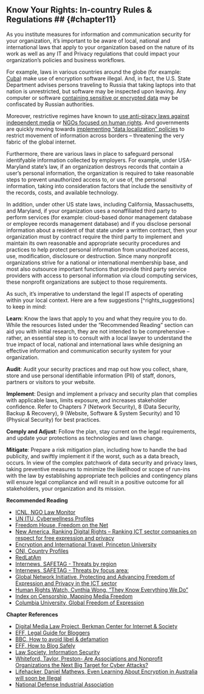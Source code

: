 ## Know Your Rights: In-country Rules & Regulations ## {#chapter11}

As you institute measures for information and communication security for your organization, it’s important to be aware of local, national and international laws that apply to your organization based on the nature of its work as well as any IT and Privacy regulations that could impact your organization’s policies and business workflows.

For example, laws in various countries around the globe (for example: [Cuba](http://translatingcuba.com/from-lemon-juice-to-encrypted-code-yoani-sanchez/)) make use of encryption software illegal. And, in fact, the U.S. State Department advises persons traveling to Russia that taking laptops into that nation is unrestricted, but software may be inspected upon leaving. Any computer or software [containing sensitive or encrypted data](http://www.nationaldefensemagazine.org/archive/2013/August/pages/UseCautionWhenTravelingWithEncryptionSoftware.aspx?PF=1) may be confiscated by Russian authorities.

Moreover, restrictive regimes have known to [use anti-piracy laws against independent media](http://ipjournal.law.wfu.edu/2011/02/microsoft-allows-unilateral-software-licenses-to-russian-ngos-and-media-organizations/) or [NGOs focused on human rights](https://blogs.microsoft.com/blog/2010/09/13/anti-piracy-enforcement-and-ngos/). And governments are quickly moving towards [implementing “data localization” policies](http://www.acslaw.org/sites/default/files/ChanderAnupamBreakingtheWebDataLocalizationvstheGlobalInternet.pdf) to restrict movement of information across borders – threatening the very fabric of the global internet.

Furthermore, there are various laws in place to safeguard personal identifyable information collected by employers. For example, under USA-Maryland state’s law, if an organization destroys records that contain a user’s personal information, the organization is required to take reasonable steps to prevent unauthorized access to, or use of, the personal information, taking into consideration factors that include the sensitivity of the records, costs, and available technology.

In addition, under other US state laws, including California, Massachusetts, and Maryland, if your organization uses a nonaffiliated third party to perform services (for example: cloud-based donor management database or employee records management database) and if you disclose personal information about a resident of that state under a written contract, then your organization must by contract require the third party to implement and maintain its own reasonable and appropriate security procedures and practices to help protect personal information from unauthorized access, use, modification, disclosure or destruction.  Since many nonprofit organizations strive for a national or international membership base, and most also outsource important functions that provide third party service providers with access to personal information via cloud computing services, these nonprofit organizations are subject to those requirements.

As such, it’s imperative to understand the legal IT aspects of operating within your local context. Here are a few suggestions [^rights_suggestions] to keep in mind:

**Learn**: Know the laws that apply to you and what they require you to do. While the resources listed under the “Recommended Reading” section can aid you with initial research, they are not intended to be comprehensive  – rather, an essential step is to consult with a local lawyer to understand the true impact of local, national and international laws while designing an effective information and communication security system for your organization.

**Audit**: Audit your security practices and map out how you collect, share, store and use personal identifiable information (PII) of staff, donors, partners or visitors to your website.

**Implement**: Design and implement a privacy and security plan that complies with applicable laws, limits exposure, and increases stakeholder confidence. Refer to Chapters 7 (Network Security), 8 (Data Security, Backup & Recovery), 9 (Website, Software & System Security) and 10 (Physical Security) for best practices.

**Comply and Adjust**: Follow the plan, stay current on the legal requirements, and update your protections as technologies and laws change.

**Mitigate**: Prepare a risk mitigation plan, including how to handle the bad publicity, and swiftly implement it if the worst, such as a data breach, occurs.
In view of the complex patchwork of data security and privacy laws, taking preventive measures to minimize the likelihood or scope of run-ins with the law by establishing appropriate tech policies and contingency plans will ensure legal compliance and will result in a positive outcome for all stakeholders, your organization and its mission.

**Recommended Reading**
- [ICNL, NGO Law Monitor](http://www.icnl.org/research/monitor/)
- [UN ITU, Cyberwellness Profiles](http://www.itu.int/en/ITU-D/Cybersecurity/Pages/Country_Profiles.aspx)
- [Freedom House, Freedom on the Net](https://www.freedomhouse.org/report/freedom-net/2014/tightening-net-governments)
- [New America, Ranking Digital Rights – Ranking ICT sector companies on respect for free expression and privacy](https://rankingdigitalrights.org)
- [Encryption and International Travel, Princeton University](https://www.princeton.edu/itsecurity/encryption/encryption-and-internatio/)
- [ONI, Country Profiles](https://opennet.net/research/profiles)
- [RedLatAm](https://redlatam.org/es/country)
- [Internews, SAFETAG - Threats by region](https://github.com/OpenInternet/SAFETAG/blob/master/content/references/threat_by_region.md)
- [Internews, SAFETAG - Threats by focus area:](https://github.com/OpenInternet/SAFETAG/blob/master/content/references/threat_by_focus_area.md)
- [Global Network Initiative, Protecting and Advancing Freedom of Expression and Privacy in the ICT sector](https://www.globalnetworkinitiative.org)
- [Human Rights Watch, Cynthia Wong, “They Know Everything We Do”](http://www.hrw.org/reports/2014/03/25/they-know-everything-we-do)
- [Index on Censorship, Mapping Media Freedom](https://mappingmediafreedom.org/)
- [Columbia University, Global Freedom of Expression](https://globalfreedomofexpression.columbia.edu/)


**Chapter References**
- [Digital Media Law Project, Berkman Center for Internet & Society](http://www.dmlp.org/legal-guide/responding-legal-threats)
- [EFF, Legal Guide for Bloggers](https://www.eff.org/issues/bloggers/legal)
- [BBC, How to avoid libel & defamation](http://www.bbc.co.uk/dna/collective/A1183394)
- [EFF, How to Blog Safely](https://www.eff.org/wp/blog-safely)
- [Law Society, Information Security](http://www.lawsociety.org.uk/support-services/advice/practice-notes/information-security/)
- [Whiteford, Taylor, Preston- Are Associations and Nonprofit Organizations the Next Big Target for Cyber Attacks?](http://www.wtplaw.com/documents/2012/10/are-associations-and-nonprofit-organizations-the-next-big-target-for-cyber-attac)
- [Lifehacker, Daniel Mathews, Even Learning About Encryption in Australia will soon be Illegal](http://www.lifehacker.com.au/2015/05/even-learning-about-encryption-in-australia-will-soon-be-illegal/)
- [National Defense Industrial Association](http://www.nationaldefensemagazine.org/archive/2013/August/pages/UseCautionWhenTravelingWithEncryptionSoftware.aspx?PF=1)
